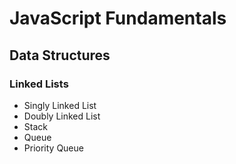 # JavaScript Fundamentals

## Data Structures

### Linked Lists

- Singly Linked List
- Doubly Linked List
- Stack
- Queue
- Priority Queue

